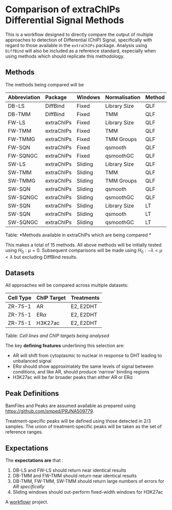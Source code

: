 # Comparison of extraChIPs Differential Signal Methods


This is a workflow designed to directly compare the output of multiple approaches to detection of Differential (ChIP) Signal, specifically with regard to those available in the `extraChIPs` package.
Analysis using `DiffBind` will also be included as a reference standard, especially when using methods which should replicate this methodology.

## Methods

The methods being compared will be

| Abbreviation  | Package | Windows | Normalisation | Method | Assay |
|:------------- |:-------- |:------- |:------------- |:------ |:---- |
| DB-LS        | DiffBind | Fixed   | Library Size  | QLF    | counts |
| DB-TMM       | DiffBind | Fixed   | TMM           | QLF    | counts |
| FW-LS        | extraChIPs | Fixed   | Library Size  | QLF    | counts |
| FW-TMM       | extraChIPs | Fixed   | TMM           | QLF    | counts |
| FW-TMMG      | extraChIPs | Fixed   | TMM Groups    | QLF    | counts |
| FW-SQN       | extraChIPs | Fixed   | qsmooth       | QLF    | normCounts |
| FW-SQNGC     | extraChIPs | Fixed   | qsmoothGC     | QLF    | normCounts |
| SW-LS        | extraChIPs | Sliding   | Library Size  | QLF    | counts |
| SW-TMM       | extraChIPs | Sliding   | TMM           | QLF    | counts |
| SW-TMMG      | extraChIPs | Sliding   | TMM Groups    | QLF    | counts |
| SW-SQN       | extraChIPs | Sliding   | qsmooth       | QLF    | normCounts |
| SW-SQNGC     | extraChIPs | Sliding   | qsmoothGC     | QLF    | normCounts |
| SW-SQN       | extraChIPs | Sliding   | Library Size  | LT     | logCPM |
| SW-SQN       | extraChIPs | Sliding   | qsmooth       | LT     | logCPM |
| SW-SQNGC     | extraChIPs | Sliding   | qsmoothGC     | LT     | logCPM |

Table: *Methods available in extraChIPs which are being compared *


This makes a total of 15 methods.
All above methods will be initially tested using $H_0: \mu = 0$.
Subsequent comparisons will be made using $H_0: -\lambda < \mu < \lambda$ but excluding DiffBind results.

## Datasets

All approaches will be compared across multiple datasets:

| Cell Type | ChIP Target | Treatments |
|:--------- |:----------- |:---------- |
| ZR-75-1   | AR          | E2, E2DHT  |
| ZR-75-1   | ER$\alpha$  | E2, E2DHT  |
| ZR-75-1   | H3K27ac     | E2, E2DHT  |

Table: *Cell lines and ChIP targets being analysed*

The key **defining features** underlining this selection are:

- AR will shift from cytoplasmic to nuclear in response to DHT leading to unbalanced signal
- ER$\alpha$ should show approximately the same levels of signal between conditions, and like AR, should produce 'narrow' binding regions
- H3K27ac will be far broader peaks than either AR or ER$\alpha$

## Peak Definitions

BamFiles and Peaks are assumed available as prepared using https://github.com/smped/PRJNA509779.

Treatment-specific peaks will be defined using those detected in 2/3 samples.
The union of treatment-specific peaks will be taken as the set of reference ranges.


## Expectations

The **expectations are** that :

1. DB-LS and FW-LS should return near identical results
2. DB-TMM and FW-TMM should return near identical results
3. DB-TMM, FW-TMM, SW-TMM should return large numbers of errors for *AR specifically*
4. Sliding windows should out-perform fixed-width windows for H3K27ac





A [workflowr][] project.

[workflowr]: https://github.com/workflowr/workflowr
